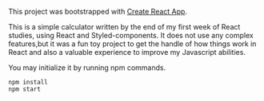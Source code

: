 This project was bootstrapped with [Create React App](https://github.com/facebook/create-react-app).

This is a simple calculator written by the end of my first week of React studies, using React and Styled-components.
It does not use any complex features,but it was a fun toy project to get the handle of how things work in React and also a valuable experience to improve my Javascript abilities.

You may initialize it by running npm commands.
```
npm install
npm start
```
